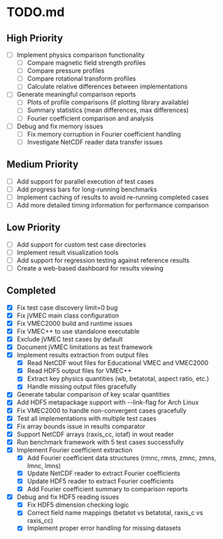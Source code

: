 # TODO.md

## High Priority

- [ ] Implement physics comparison functionality
  - [ ] Compare magnetic field strength profiles
  - [ ] Compare pressure profiles
  - [ ] Compare rotational transform profiles
  - [ ] Calculate relative differences between implementations

- [ ] Generate meaningful comparison reports
  - [ ] Plots of profile comparisons (if plotting library available)
  - [ ] Summary statistics (mean differences, max differences)
  - [ ] Fourier coefficient comparison and analysis

- [ ] Debug and fix memory issues
  - [ ] Fix memory corruption in Fourier coefficient handling
  - [ ] Investigate NetCDF reader data transfer issues

## Medium Priority

- [ ] Add support for parallel execution of test cases
- [ ] Add progress bars for long-running benchmarks
- [ ] Implement caching of results to avoid re-running completed cases
- [ ] Add more detailed timing information for performance comparison

## Low Priority

- [ ] Add support for custom test case directories
- [ ] Implement result visualization tools
- [ ] Add support for regression testing against reference results
- [ ] Create a web-based dashboard for results viewing

## Completed

- [x] Fix test case discovery limit=0 bug
- [x] Fix jVMEC main class configuration
- [x] Fix VMEC2000 build and runtime issues
- [x] Fix VMEC++ to use standalone executable
- [x] Exclude jVMEC test cases by default
- [x] Document jVMEC limitations as test framework
- [x] Implement results extraction from output files
  - [x] Read NetCDF wout files for Educational VMEC and VMEC2000
  - [x] Read HDF5 output files for VMEC++
  - [x] Extract key physics quantities (wb, betatotal, aspect ratio, etc.)
  - [x] Handle missing output files gracefully
- [x] Generate tabular comparison of key scalar quantities
- [x] Add HDF5 metapackage support with --link-flag for Arch Linux
- [x] Fix VMEC2000 to handle non-convergent cases gracefully
- [x] Test all implementations with multiple test cases
- [x] Fix array bounds issue in results comparator
- [x] Support NetCDF arrays (raxis_cc, iotaf) in wout reader
- [x] Run benchmark framework with 5 test cases successfully
- [x] Implement Fourier coefficient extraction
  - [x] Add Fourier coefficient data structures (rmnc, rmns, zmnc, zmns, lmnc, lmns)
  - [x] Update NetCDF reader to extract Fourier coefficients
  - [x] Update HDF5 reader to extract Fourier coefficients
  - [x] Add Fourier coefficient summary to comparison reports
- [x] Debug and fix HDF5 reading issues
  - [x] Fix HDF5 dimension checking logic
  - [x] Correct field name mappings (betatot vs betatotal, raxis_c vs raxis_cc)
  - [x] Implement proper error handling for missing datasets